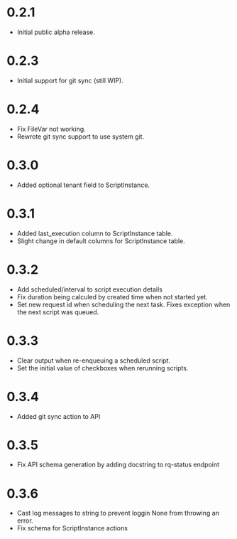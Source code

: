 # 0.2.1

* Initial public alpha release.

# 0.2.3

* Initial support for git sync (still WIP).

# 0.2.4

* Fix FileVar not working.
* Rewrote git sync support to use system git.

# 0.3.0

* Added optional tenant field to ScriptInstance.

# 0.3.1

* Added last_execution column to ScriptInstance table.
* Slight change in default columns for ScriptInstance table.

# 0.3.2

* Add scheduled/interval to script execution details
* Fix duration being calculed by created time when not started yet.
* Set new request id when scheduling the next task. Fixes exception when the next script was queued.

# 0.3.3

* Clear output when re-enqueuing a scheduled script.
* Set the initial value of checkboxes when rerunning scripts.

# 0.3.4

* Added git sync action to API

# 0.3.5

* Fix API schema generation by adding docstring to rq-status endpoint

# 0.3.6

* Cast log messages to string to prevent loggin None from throwing an error.
* Fix schema for ScriptInstance actions